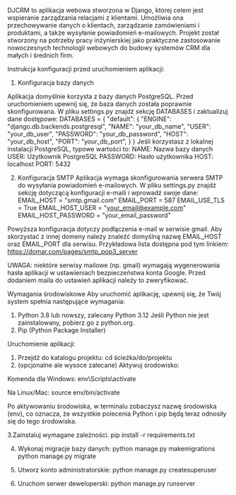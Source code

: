 DJCRM to aplikacja webowa stworzona w Django, której celem jest wspieranie zarządzania relacjami z klientami. Umożliwia ona przechowywanie danych o klientach, zarządzanie zamówieniami i produktami, a także wysyłanie powiadomień e-mailowych.
Projekt został stworzony na potrzeby pracy inżynierskiej jako praktyczne zastosowanie nowoczesnych technologii webowych do budowy systemów CRM dla małych i średnich firm.


Instrukcja konfiguracji przed uruchomieniem aplikacji:
1. Konfiguracja bazy danych

Aplikacja domyślnie korzysta z bazy danych PostgreSQL. Przed uruchomieniem upewnij się, że baza danych została poprawnie skonfigurowana.
W pliku settings.py znajdź sekcję DATABASES i zaktualizuj dane dostępowe:
DATABASES = {
    "default": {
        "ENGINE": "django.db.backends.postgresql",
        "NAME": "your_db_name",
        "USER": "your_db_user",
        "PASSWORD": "your_db_password",
        "HOST": "your_db_host",
        "PORT": "your_db_port",
    }
}
Jeśli korzystasz z lokalnej instalacji PostgreSQL, typowe wartości to:
NAME: Nazwa bazy danych
USER: Użytkownik PostgreSQL
PASSWORD: Hasło użytkownika
HOST: localhost
PORT: 5432

2. Konfiguracja SMTP
Aplikacja wymaga skonfigurowania serwera SMTP do wysyłania powiadomień e-mailowych. W pliku settings.py znajdź sekcję dotyczącą konfiguracji e-maili i wprowadź swoje dane:
EMAIL_HOST = "smtp.gmail.com"
EMAIL_PORT = 587
EMAIL_USE_TLS = True
EMAIL_HOST_USER = "your_email@example.com"
EMAIL_HOST_PASSWORD = "your_email_password"

Powyższa konfiguracja dotyczy podłączenia e-mail w serwisie gmail. Aby skorzystać z innej domeny należy znaleźć domyślną nazwę EMAIL_HOST oraz EMAIL_PORT dla serwisu.
Przykładowa lista dostępna pod tym linkiem: https://domar.com/pages/smtp_pop3_server

UWAGA: niektóre serwisy mailowe (np. gmail) wymagają wygenerowania hasła aplikacji w ustawieniach bezpieczeństwa konta Google.
Przed dodaniem maila do ustawień aplikacji należy to zweryfikować.


Wymagania środowiskowe
Aby uruchomić aplikację, upewnij się, że Twój system spełnia następujące wymagania:
1. Python 3.8 lub nowszy, zalecany Python 3.12
Jeśli Python nie jest zainstalowany, pobierz go z python.org.
2. Pip (Python Package Installer)


Uruchomienie aplikacji:
1. Przejdź do katalogu projektu: 
cd ścieżka/do/projektu
2. (opcjonalne ale wysoce zalecane) Aktywuj środowisko:

Komenda dla Windows:
env\Scripts\activate

Na Linux/Mac:
source env/bin/activate

Po aktywowaniu środowiska, w terminalu zobaczysz nazwę środowiska (env), co oznacza, że wszystkie polecenia Python i pip będą teraz odnosiły się do tego środowiska.

3.Zainstaluj wymagane zależności.
pip install -r requirements.txt

4. Wykonaj migracje bazy danych:
python manage.py makemigrations
python manage.py migrate

5. Utworz konto administratorskie:
python manage.py createsuperuser

6. Uruchom serwer deweloperski:
python manage.py runserver

